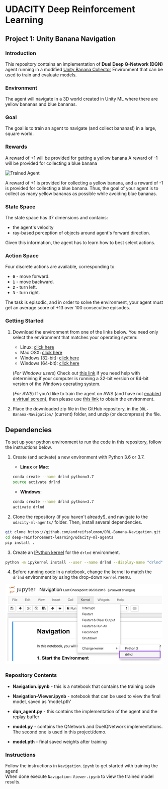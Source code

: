 # UDACITY Deep Reinforcement Learning

[//]: # (Image References)

[image1]: https://github.com/andreifsolomon/DRL-Banana-Navigation/blob/master/duel-dqn-animation.gif?raw=true "Trained Agent"
[image2]: https://github.com/andreifsolomon/DRL-Banana-Navigation/blob/master/notebook_kernel_update.png?raw=true "Kernel"

## Project 1: Unity Banana Navigation

### Introduction

This repository contains an implementation of **Duel Deep Q-Network (DQN)** agent running in a modified [Unity Banana Collector](https://github.com/Unity-Technologies/ml-agents/blob/master/docs/Learning-Environment-Examples.md#banana-collector) Environment that can be used to train and evaluate models.

### Environment

The agent will navigate in a 3D world created in Unity ML where there are yellow bananas and blue bananas.

### Goal

The goal is to train an agent to navigate (and collect bananas!) in a large, square world.

### Rewards

A reward of +1 will be provided for getting a yellow banana
A reward of -1 will be provided for collecting a blue banana
  

![Trained Agent][image1]

A reward of +1 is provided for collecting a yellow banana, and a reward of -1 is provided for collecting a blue banana.  Thus, the goal of your agent is to collect as many yellow bananas as possible while avoiding blue bananas.  

### State Space

The state space has 37 dimensions and contains:
* the agent's velocity
* ray-based perception of objects around agent's forward direction.  

Given this information, the agent has to learn how to best select actions.

### Action Space

Four discrete actions are available, corresponding to:
- **`0`** - move forward.
- **`1`** - move backward.
- **`2`** - turn left.
- **`3`** - turn right.

The task is episodic, and in order to solve the environment, your agent must get an average score of +13 over 100 consecutive episodes.



### Getting Started

1. Download the environment from one of the links below.  You need only select the environment that matches your operating system:
    - Linux: [click here](https://s3-us-west-1.amazonaws.com/udacity-drlnd/P1/Banana/Banana_Linux.zip)
    - Mac OSX: [click here](https://s3-us-west-1.amazonaws.com/udacity-drlnd/P1/Banana/Banana.app.zip)
    - Windows (32-bit): [click here](https://s3-us-west-1.amazonaws.com/udacity-drlnd/P1/Banana/Banana_Windows_x86.zip)
    - Windows (64-bit): [click here](https://s3-us-west-1.amazonaws.com/udacity-drlnd/P1/Banana/Banana_Windows_x86_64.zip)
    
    (_For Windows users_) Check out [this link](https://support.microsoft.com/en-us/help/827218/how-to-determine-whether-a-computer-is-running-a-32-bit-version-or-64) if you need help with determining if your computer is running a 32-bit version or 64-bit version of the Windows operating system.

    (_For AWS_) If you'd like to train the agent on AWS (and have not [enabled a virtual screen](https://github.com/Unity-Technologies/ml-agents/blob/master/docs/Training-on-Amazon-Web-Service.md)), then please use [this link](https://s3-us-west-1.amazonaws.com/udacity-drlnd/P1/Banana/Banana_Linux_NoVis.zip) to obtain the environment.

2. Place the downloaded zip file in the GitHub repository, in the `DRL-Banana-Navigation/` (current) folder, and unzip (or decompress) the file. 



## Dependencies

To set up your python environment to run the code in this repository, follow the instructions below.

1. Create (and activate) a new environment with Python 3.6 or 3.7.

	- __Linux__ or __Mac__: 
	```bash
	conda create --name drlnd python=3.7
	source activate drlnd
	```
	- __Windows__: 
	```bash
	conda create --name drlnd python=3.7 
	activate drlnd
	```
	
2. Clone the repository (if you haven't already!), and navigate to the `udacity-ml-agents/` folder.  Then, install several dependencies.
```bash
git clone https://github.com/andreifsolomon/DRL-Banana-Navigation.git
cd deep-reinforcement-learning/udacity-ml-agents
pip install .
```

3. Create an [IPython kernel](http://ipython.readthedocs.io/en/stable/install/kernel_install.html) for the `drlnd` environment.  
```bash
python -m ipykernel install --user --name drlnd --display-name "drlnd"
```

4. Before running code in a notebook, change the kernel to match the `drlnd` environment by using the drop-down `Kernel` menu. 

![Kernel][image2]


### Repository Contents

- **Navigation.ipynb** - this is a notebook that contains the training code
- **Navigation-Viewer.ipynb** - notebook that can be used to view the final model, saved as 'model.pth'
- **dqn_agent.py** - this contains the implementation of the agent and the replay buffer
- **model.py** - contains the QNetwork and DuelQNetwork implementations. The second one is used in this project/demo.

- **model.pth** - final saved weights after training


### Instructions

Follow the instructions in `Navigation.ipynb` to get started with training the agent!  
When done execute `Navigation-Viewer.ipynb` to view the trained model results.

